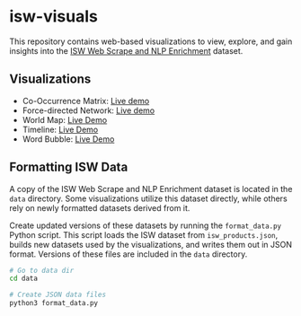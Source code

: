 # isw-visuals
This repository contains web-based visualizations to view, explore, and gain insights into the [ISW Web Scrape and NLP Enrichment](https://www.kaggle.com/connerbrew2/isw-web-scrape-and-nlp-enrichment) dataset. 

## Visualizations
- Co-Occurrence Matrix: [Live demo](https://rhammell.github.io/isw-visuals/co-occurrence.html)
- Force-directed Network: [Live demo](https://rhammell.github.io/isw-visuals/force-directed.html)
- World Map: [Live Demo](https://rhammell.github.io/isw-visuals/world-map.html)
- Timeline: [Live Demo](https://rhammell.github.io/isw-visuals/timeline.html)
- Word Bubble: [Live Demo](https://rhammell.github.io/isw-visuals/word-bubble.html)

## Formatting ISW Data
A copy of the ISW Web Scrape and NLP Enrichment dataset is located in the `data` directory. Some visualizations utilize this dataset directly, while others rely on newly formatted datasets derived from it.

Create updated versions of these datasets by running the `format_data.py` Python script. This script loads the ISW dataset from `isw_products.json`, builds new datasets used by the visualizations, and writes them out in JSON format. Versions of these files are included in the `data` directory. 
```bash
# Go to data dir
cd data

# Create JSON data files
python3 format_data.py
```